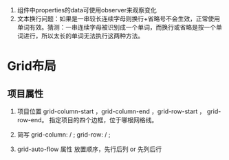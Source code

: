 1. 组件中properties的data可使用observer来观察变化
2. 文本换行问题：如果是一串较长连续字母则换行+省略号不会生效，正常使用单词有效。猜测：一串连续字母被识别成一个单词，而换行或省略是按一个单词进行，所以太长的单词无法执行这两种方法。

# Grid布局
## 项目属性
1. 项目位置
    grid-column-start ，grid-column-end ，grid-row-start ， grid-row-end。
    指定项目的四个边框，位于哪根网格线。

2. 简写
    grid-column: <start-line> / <end-line>;
    grid-row: <start-line> / <end-line>;

3. grid-auto-flow 属性
    放置顺序，先行后列 or 先列后行



